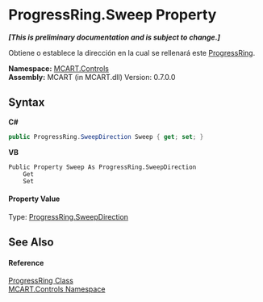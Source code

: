# ProgressRing.Sweep Property 
 _**\[This is preliminary documentation and is subject to change.\]**_

Obtiene o establece la dirección en la cual se rellenará este <a href="479c7f61-4494-3db6-3c8c-d3948d9ce248">ProgressRing</a>.

**Namespace:**&nbsp;<a href="1c9d7a8e-81d4-838a-f87d-7379b253b6ce">MCART.Controls</a><br />**Assembly:**&nbsp;MCART (in MCART.dll) Version: 0.7.0.0

## Syntax

**C#**<br />
``` C#
public ProgressRing.SweepDirection Sweep { get; set; }
```

**VB**<br />
``` VB
Public Property Sweep As ProgressRing.SweepDirection
	Get
	Set
```


#### Property Value
Type: <a href="08935bae-1481-58cd-1dbb-a3d2e6c485d2">ProgressRing.SweepDirection</a>

## See Also


#### Reference
<a href="479c7f61-4494-3db6-3c8c-d3948d9ce248">ProgressRing Class</a><br /><a href="1c9d7a8e-81d4-838a-f87d-7379b253b6ce">MCART.Controls Namespace</a><br />